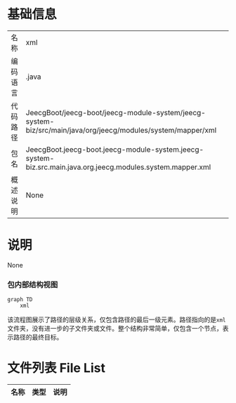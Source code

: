 # 基础信息

|      |      |
|------|------|
| 名称 | xml |
| 编码语言 | .java |
| 代码路径 | JeecgBoot/jeecg-boot/jeecg-module-system/jeecg-system-biz/src/main/java/org/jeecg/modules/system/mapper/xml |
| 包名 | JeecgBoot.jeecg-boot.jeecg-module-system.jeecg-system-biz.src.main.java.org.jeecg.modules.system.mapper.xml |
| 概述说明 | None |

# 说明

None


### 包内部结构视图

```mermaid
graph TD
    xml
```

该流程图展示了路径的层级关系，仅包含路径的最后一级元素。路径指向的是`xml`文件夹，没有进一步的子文件夹或文件。整个结构非常简单，仅包含一个节点，表示路径的最终目标。

# 文件列表 File List

| 名称   | 类型  | 说明 |
|-------|------|-------------|


